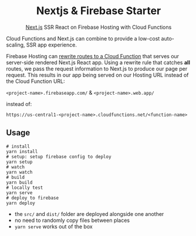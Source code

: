 
<div align="center">

# Nextjs & Firebase Starter

[Next.js][nextjs] SSR React on Firebase Hosting with Cloud Functions

</div>

Cloud Functions and Next.js can combine to provide a low-cost auto-scaling, SSR app experience.

Firebase Hosting can [rewrite routes to a Cloud Function][function-rewrites] that serves our server-side rendered Next.js React app. Using a rewrite rule that catches **all** routes, we pass the request information to Next.js to produce our page per request. This results in our app being served on our Hosting URL instead of the Cloud Function URL:

`<project-name>.firebaseapp.com/` & `<project-name>.web.app/`

instead of:

`https://us-central1-<project-name>.cloudfunctions.net/<function-name>`

## Usage

```shell
# install
yarn install
# setup: setup firebase config to deploy
yarn setup
# watch
yarn watch
# build
yarn build
# locally test
yarn serve
# deploy to firebase
yarn deploy
```

- the `src/` and `dist/` folder are deployed alongside one another
- no need to randomly copy files between places
- `yarn serve` works out of the box

[function-rewrites]: https://firebase.google.com/docs/hosting/full-config#section-rewrites
[fb-route-priority]: https://firebase.google.com/docs/hosting/full-config#hosting_priority_order
[medium-nextjs]: https://medium.com/@jthegedus/table-of-contents-ec337953b39b
[nextjs]: https://nextjs.org/
